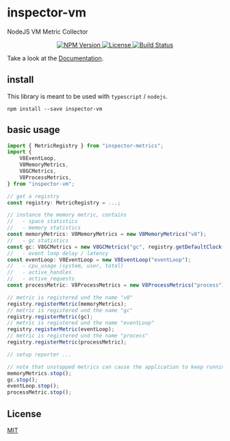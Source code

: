 # inspector-vm

NodeJS VM Metric Collector

<p align="center">
    <a href="https://www.npmjs.org/package/inspector-vm">
        <img src="https://img.shields.io/npm/v/inspector-vm.svg" alt="NPM Version">
    </a>
    <a href="https://www.npmjs.org/package/inspector-vm">
        <img src="https://img.shields.io/npm/l/inspector-vm.svg" alt="License">
    </a>
    <a href="https://travis-ci.org/rstiller/inspector-vm">
        <img src="http://img.shields.io/travis/rstiller/inspector-vm/master.svg" alt="Build Status">
    </a>
</p>

Take a look at the [Documentation](https://rstiller.github.io/inspector-metrics/).

## install

This library is meant to be used with `typescript` / `nodejs`.

`npm install --save inspector-vm`

## basic usage

```typescript
import { MetricRegistry } from "inspector-metrics";
import {
    V8EventLoop,
    V8MemoryMetrics,
    V8GCMetrics,
    V8ProcessMetrics,
} from "inspector-vm";

// get a registry
const registry: MetricRegistry = ...;

// instance the memory metric, contains
//   - space statistics
//   - memory statistics
const memoryMetrics: V8MemoryMetrics = new V8MemoryMetrics("v8");
//   - gc statistics
const gc: V8GCMetrics = new V8GCMetrics("gc", registry.getDefaultClock());
//   - event loop delay / latency
const eventLoop: V8EventLoop = new V8EventLoop("eventLoop");
//   - cpu_usage (system, user, total)
//   - active_handles
//   - active_requests
const processMetric: V8ProcessMetrics = new V8ProcessMetrics("process");

// metric is registered und the name "v8"
registry.registerMetric(memoryMetrics);
// metric is registered und the name "gc"
registry.registerMetric(gc);
// metric is registered und the name "eventLoop"
registry.registerMetric(eventLoop);
// metric is registered und the name "process"
registry.registerMetric(processMetric);

// setup reporter ...

// note that unstopped metrics can cause the application to keep running
memoryMetrics.stop();
gc.stop();
eventLoop.stop();
processMetric.stop();
```

## License

[MIT](https://www.opensource.org/licenses/mit-license.php)
